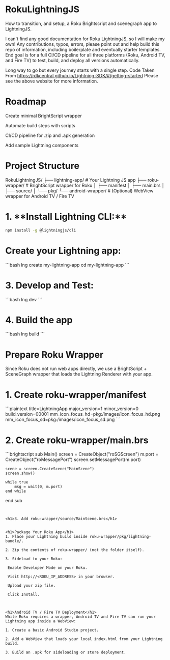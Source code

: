 <h1>RokuLightningJS</h1>
How to transition, and setup, a Roku Brightscript and scenegraph app to LightningJS.

I can't find any good documentation for Roku LightningJS, so I will make my own! Any contributions, typos, errors, please point out and help build this repo of information, including boilerplate and eventually starter templates. End goal is for a full CI/CD pipeline for all three platforms (Roku, Android TV, and Fire TV) to test, build, and deploy all versions automatically. 

Long way to go but every journey starts with a single step.
Code Taken From https://rdkcentral.github.io/Lightning-SDK/#/getting-started
Please see the above website for more information.


<h1>Roadmap</h1>
 Create minimal BrightScript wrapper

 Automate build steps with scripts

 CI/CD pipeline for .zip and .apk generation

 Add sample Lightning components



<h1>Project Structure</h1>
RokuLightningJS/
├── lightning-app/ # Your Lightning JS app
├── roku-wrapper/ # BrightScript wrapper for Roku
│ ├── manifest
│ ├── main.brs
│ ├── source/
│ └── pkg/
└── android-wrapper/ # (Optional) WebView wrapper for Android TV / Fire TV




<h1>1. **Install Lightning CLI:**</h1>

```bash
npm install -g @lightningjs/cli
```

<h1>Create your Lightning app:</h1>
```bash
lng create my-lightning-app
cd my-lightning-app
```


<h1>3. Develop and Test:</h1>
```bash
lng dev
```

<h1>4. Build the app</h1>
```bash
lng build
```



<h1>Prepare Roku Wrapper</h1>
Since Roku does not run web apps directly, we use a BrightScript + SceneGraph wrapper that loads the Lightning Renderer with your app.

<h1>1. Create roku-wrapper/manifest</h1>
```plaintext
title=LightningApp
major_version=1
minor_version=0
build_version=00001
mm_icon_focus_hd=pkg:/images/icon_focus_hd.png
mm_icon_focus_sd=pkg:/images/icon_focus_sd.png
```

<h1>2. Create roku-wrapper/main.brs</h1>
```brightscript
sub Main()
    screen = CreateObject("roSGScreen")
    m.port = CreateObject("roMessagePort")
    screen.setMessagePort(m.port)

    scene = screen.CreateScene("MainScene")
    screen.show()

    while true
        msg = wait(0, m.port)
    end while
end sub
```


<h1>3. Add roku-wrapper/source/MainScene.brs</h1>


<h1>Package Your Roku App</h1>
1. Place your Lightning build inside roku-wrapper/pkg/lightning-bundle/.

2. Zip the contents of roku-wrapper/ (not the folder itself).

3. Sideload to your Roku:

 Enable Developer Mode on your Roku.

 Visit http://<ROKU_IP_ADDRESS> in your browser.

 Upload your zip file.

 Click Install.



<h1>Android TV / Fire TV Deployment</h1>
While Roku requires a wrapper, Android TV and Fire TV can run your Lightning app inside a WebView:

1. Create a basic Android Studio project.

2. Add a WebView that loads your local index.html from your Lightning build.

3. Build an .apk for sideloading or store deployment.



